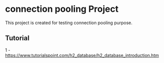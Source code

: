 # connection pooling Project
This project is created for testing connection pooling purpose.



## Tutorial
1 - https://www.tutorialspoint.com/h2_database/h2_database_introduction.htm
